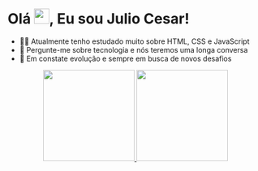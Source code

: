 <h1 align="left">Olá <img src="https://raw.githubusercontent.com/kaueMarques/kaueMarques/master/hi.gif" width="30px">, Eu sou Julio Cesar!</h1>

- 👨‍🎓 Atualmente tenho estudado muito sobre HTML, CSS e JavaScript
- 💬 Pergunte-me sobre tecnologia e nós teremos uma longa conversa
- 🚀 Em constate evolução e sempre em busca de novos desafios

<div align="center">
  <a href="https://github.com/JC-Rodrigues/JC-Rodrigues">
  <img height="180em" src="https://github-readme-stats.vercel.app/api?username=JC-Rodrigues&show_icons=true&theme=tokyonight&include_all_commits=true&count_private=true"/>
    
   <img height="180em" src="https://github-readme-stats.vercel.app/api/top-langs/?username=JC-Rodrigues&layout=compact&show_icons=true&theme=tokyonight&include_all_commits=true&count_private=true"/>
</div>
